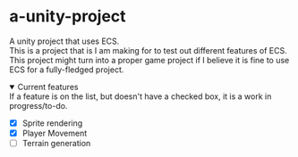 # a-unity-project
A unity project that uses ECS.  
This is a project that is I am making for to test out different features of ECS.  
This project might turn into a proper game project if I believe it is fine to use ECS for a fully-fledged project.  
  
<details open>

<summary>Current features</summary>  
  If a feature is on the list, but doesn't have a checked box, it is a work in progress/to-do.  
    
  - [x] Sprite rendering  
  - [x] Player Movement  
  - [ ] Terrain generation

</details>


